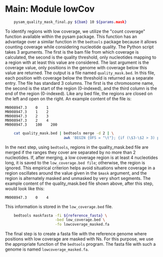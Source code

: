# Main: Module lowCov

```Bash
    pysam_quality_mask_final.py ${bam} 10 ${params.mask}
```

To identify regions with low coverage, we utilize the "count coverage" function available within the pysam package. This function has an advantage over a similar function in the `bedtools` package because it allows counting coverage while considering nucleotide quality. The Python script takes 3 arguments. The first is the bam file from which coverage is calculated, the second is the quality threshold, only nucleotides mapping to a region with at least this value are considered. The last argument is the coverage value, only positions in the genome with coverage below this value are returned. The output is a file named `quality_mask.bed`. In this file, each position with coverage below the threshold is returned as a separate entry. The file has standard 3 columns. The first is the chromosome name, the second is the start of the region (0-indexed), and the third column is the end of the region (0-indexed). Like any bed file, the regions are closed on the left and open on the right. An example content of the file is:

```csv
MN908947.3    0    1
MN908947.3    1    2
MN908947.3    2    3
MN908947.3    2    4
MN908947.3    100    200
```

```Bash
    cat quality_mask.bed | bedtools merge -d 2 | \
                           awk 'BEGIN {OFS = "\t"}; {if (\$3-\$2 > 3) print \$1,\$2,\$3}' >> low_coverage.bed
```
In the next step, using `bedtools`, regions in the quality_mask.bed file are merged if the ranges they cover are separated by no more than 2 nucleotides. If, after merging, a low coverage region is at least 4 nucleotides long, it is saved to the `low_coverage.bed file`; otherwise, the region is ignored. This empirical criterion helps avoid situations where coverage in a region oscillates around the value given in the `$mask` argument, and the region is alternately masked and unmasked by very short segments. The example content of the quality_mask.bed file shown above, after this step, would look like this:

```csv
MN908947.3    0    4
```

This information is stored in the `low_coverage.bed` file.

```Bash
    bedtools maskfasta -fi ${reference_fasta} \
                       -bed low_coverage.bed \
                       -fo lowcoverage_masked.fa
```

The final step is to create a fasta file with the reference genome where positions with low coverage are masked with Ns. For this purpose, we use the appropriate function of the `bedtools` program. The fasta file with such a genome is named `lowcoverage_masked.fa`.
